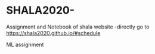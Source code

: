 # SHALA2020-
Assignment and Notebook of shala website -directly go to https://shala2020.github.io/#schedule

ML assignment
